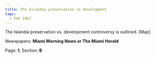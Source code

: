 ```yaml
---  
title: The Islandia preservation vs development  
tags:  
  - Feb 1967  
---  
```

  
The Islandia preservation vs. development controversy is outlined. [Map]  
  
Newspapers: **Miami Morning News or The Miami Herald**  
  
Page: **1**, Section: **B** 
